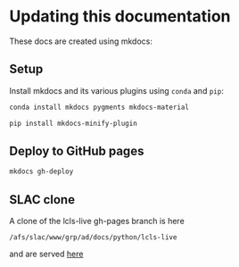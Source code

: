 # Updating this documentation


These docs are created using mkdocs:


## Setup

Install mkdocs and its various plugins using `conda` and `pip`:

```bash
conda install mkdocs pygments mkdocs-material

pip install mkdocs-minify-plugin
```

## Deploy to GitHub pages

```bash
mkdocs gh-deploy
```



## SLAC clone

A clone of the lcls-live gh-pages branch is here

`/afs/slac/www/grp/ad/docs/python/lcls-live`

and are served [here](https://www.slac.stanford.edu/grp/ad/docs/python/lcls-live/)
